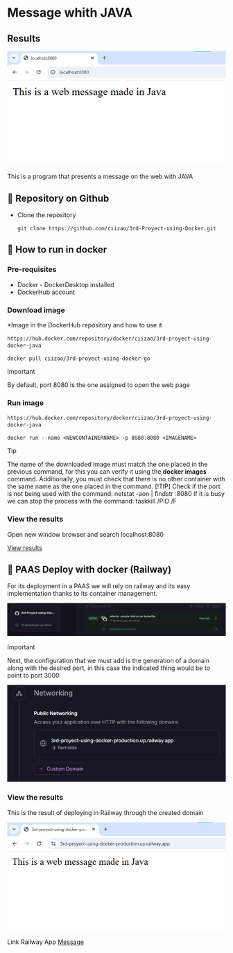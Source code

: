 # Message whith JAVA
## Results

<p align="center">
    <img src="Public/Images/Resultado.png" alt="Result ">
</p>

This is a program that presents a message on the web with JAVA

## :open_book: Repository on Github
* Clone the repository

    ```
    git clone https://github.com/ciizao/3rd-Proyect-using-Docker.git
    ```

## :rocket: How to run in docker
### Pre-requisites
* Docker - DockerDesktop installed
* DockerHub account
### Download image

*Image in the DockerHub repository and how to use it
```
https://hub.docker.com/repository/docker/ciizao/3rd-proyect-using-docker-java
```
```
docker pull ciizao/3rd-proyect-using-docker-go
```
> [!IMPORTANT]
> By default, port 8080 is the one assigned to open the web page
### Run image

```
https://hub.docker.com/repository/docker/ciizao/3rd-proyect-using-docker-java
```
```
docker run --name <NEWCONTAINERNAME> -p 8080:8080 <IMAGENAME>
```
> [!TIP]
> The name of the downloaded image must match the one placed in the previous command, for this you can verify it using the **docker images** command. Additionally, you must check that there is no other container with the same name as the one placed in the command.
> [!TIP]
> Check if the port is not being used with the command: netstat -aon | findstr :8080
> If it is busy we can stop the process with the command: taskkill /PID <PID> /F

### View the results
Open new window browser and search localhost:8080

[View results](#results)

## :light_rail: PAAS Deploy with docker (Railway)
For its deployment in a PAAS we will rely on railway and its easy implementation thanks to its container management. 

![Railway Service](Public/Images/Railway1.png "Service")

> [!IMPORTANT]
> Next, the configuration that we must add is the generation of a domain along with the desired port, in this case the indicated thing would be to point to port 3000

![Generate Domain](Public/Images/Railway2.png "Domain")

### View the results

This is the result of deploying in Railway through the created domain

![Result Railway](Public/Images/RailwayResult.png "Domain")


Link Railway App
[Message](https://3rd-proyect-using-docker-production.up.railway.app/ "click for visit")